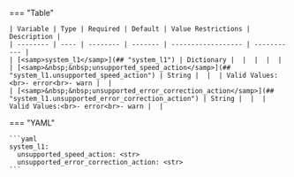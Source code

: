 <!--
  ~ Copyright (c) 2023 Arista Networks, Inc.
  ~ Use of this source code is governed by the Apache License 2.0
  ~ that can be found in the LICENSE file.
  -->
=== "Table"

    | Variable | Type | Required | Default | Value Restrictions | Description |
    | -------- | ---- | -------- | ------- | ------------------ | ----------- |
    | [<samp>system_l1</samp>](## "system_l1") | Dictionary |  |  |  |  |
    | [<samp>&nbsp;&nbsp;unsupported_speed_action</samp>](## "system_l1.unsupported_speed_action") | String |  |  | Valid Values:<br>- error<br>- warn |  |
    | [<samp>&nbsp;&nbsp;unsupported_error_correction_action</samp>](## "system_l1.unsupported_error_correction_action") | String |  |  | Valid Values:<br>- error<br>- warn |  |

=== "YAML"

    ```yaml
    system_l1:
      unsupported_speed_action: <str>
      unsupported_error_correction_action: <str>
    ```
